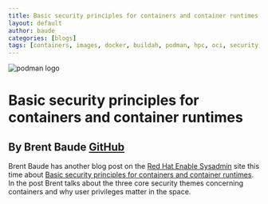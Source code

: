 ```yaml
---
title: Basic security principles for containers and container runtimes
layout: default
author: baude
categories: [blogs]
tags: [containers, images, docker, buildah, podman, hpc, oci, security, runtime]
---
```


![podman logo](../static/vectors/raw/podman.svg)

# Basic security principles for containers and container runtimes

## By Brent Baude [GitHub](https://github.com/baude)

Brent Baude has another blog post on the [Red Hat Enable Sysadmin](https://www.redhat.com/sysadmin/) site this time about [Basic security principles for containers and container runtimes](https://www.redhat.com/sysadmin/basic-security-principles-containers). In the post Brent talks about the three core security themes concerning containers and why user privileges matter in the space.
